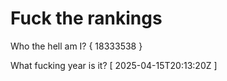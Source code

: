 # Fuck the rankings

Who the hell am I?
{ 18333538 }

What fucking year is it?
[ 2025-04-15T20:13:20Z ]
